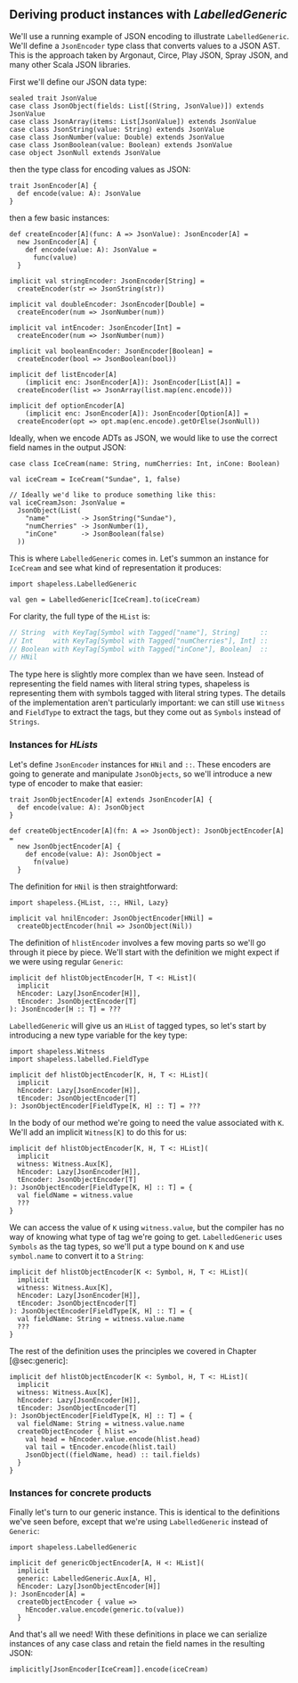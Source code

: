 ## Deriving product instances with *LabelledGeneric*

We'll use a running example of JSON encoding
to illustrate `LabelledGeneric`.
We'll define a `JsonEncoder` type class
that converts values to a JSON AST.
This is the approach taken by
Argonaut, Circe, Play JSON, Spray JSON,
and many other Scala JSON libraries.

First we'll define our JSON data type:

```tut:book:silent
sealed trait JsonValue
case class JsonObject(fields: List[(String, JsonValue)]) extends JsonValue
case class JsonArray(items: List[JsonValue]) extends JsonValue
case class JsonString(value: String) extends JsonValue
case class JsonNumber(value: Double) extends JsonValue
case class JsonBoolean(value: Boolean) extends JsonValue
case object JsonNull extends JsonValue
```

then the type class for encoding values as JSON:

```tut:book:silent
trait JsonEncoder[A] {
  def encode(value: A): JsonValue
}
```

then a few basic instances:

```tut:book:silent
def createEncoder[A](func: A => JsonValue): JsonEncoder[A] =
  new JsonEncoder[A] {
    def encode(value: A): JsonValue =
      func(value)
  }

implicit val stringEncoder: JsonEncoder[String] =
  createEncoder(str => JsonString(str))

implicit val doubleEncoder: JsonEncoder[Double] =
  createEncoder(num => JsonNumber(num))

implicit val intEncoder: JsonEncoder[Int] =
  createEncoder(num => JsonNumber(num))

implicit val booleanEncoder: JsonEncoder[Boolean] =
  createEncoder(bool => JsonBoolean(bool))

implicit def listEncoder[A]
    (implicit enc: JsonEncoder[A]): JsonEncoder[List[A]] =
  createEncoder(list => JsonArray(list.map(enc.encode)))

implicit def optionEncoder[A]
    (implicit enc: JsonEncoder[A]): JsonEncoder[Option[A]] =
  createEncoder(opt => opt.map(enc.encode).getOrElse(JsonNull))
```

Ideally, when we encode ADTs as JSON,
we would like to use the correct field names in the output JSON:

```tut:book:silent
case class IceCream(name: String, numCherries: Int, inCone: Boolean)

val iceCream = IceCream("Sundae", 1, false)

// Ideally we'd like to produce something like this:
val iceCreamJson: JsonValue =
  JsonObject(List(
    "name"        -> JsonString("Sundae"),
    "numCherries" -> JsonNumber(1),
    "inCone"      -> JsonBoolean(false)
  ))
```

This is where `LabelledGeneric` comes in.
Let's summon an instance for `IceCream`
and see what kind of representation it produces:

```tut:book:silent
import shapeless.LabelledGeneric
```

```tut:book
val gen = LabelledGeneric[IceCream].to(iceCream)
```

For clarity, the full type of the `HList` is:

```scala
// String  with KeyTag[Symbol with Tagged["name"], String]     ::
// Int     with KeyTag[Symbol with Tagged["numCherries"], Int] ::
// Boolean with KeyTag[Symbol with Tagged["inCone"], Boolean]  ::
// HNil
```

The type here is slightly more complex than we have seen.
Instead of representing the field names with literal string types,
shapeless is representing them with symbols tagged with literal string types.
The details of the implementation aren't particularly important:
we can still use `Witness` and `FieldType` to extract the tags,
but they come out as `Symbols` instead of `Strings`.

### Instances for *HLists*

Let's define `JsonEncoder` instances for `HNil` and `::`.
These encoders are going to generate and manipulate `JsonObjects`,
so we'll introduce a new type of encoder to make that easier:

```tut:book:silent
trait JsonObjectEncoder[A] extends JsonEncoder[A] {
  def encode(value: A): JsonObject
}

def createObjectEncoder[A](fn: A => JsonObject): JsonObjectEncoder[A] =
  new JsonObjectEncoder[A] {
    def encode(value: A): JsonObject =
      fn(value)
  }
```

The definition for `HNil` is then straightforward:

```tut:book:silent
import shapeless.{HList, ::, HNil, Lazy}

implicit val hnilEncoder: JsonObjectEncoder[HNil] =
  createObjectEncoder(hnil => JsonObject(Nil))
```

The definition of `hlistEncoder` involves a few moving parts
so we'll go through it piece by piece.
We'll start with the definition we might expect
if we were using regular `Generic`:

```tut:book:silent
implicit def hlistObjectEncoder[H, T <: HList](
  implicit
  hEncoder: Lazy[JsonEncoder[H]],
  tEncoder: JsonObjectEncoder[T]
): JsonEncoder[H :: T] = ???
```

`LabelledGeneric` will give us an `HList` of tagged types,
so let's start by introducing a new type variable for the key type:

```tut:book:silent
import shapeless.Witness
import shapeless.labelled.FieldType

implicit def hlistObjectEncoder[K, H, T <: HList](
  implicit
  hEncoder: Lazy[JsonEncoder[H]],
  tEncoder: JsonObjectEncoder[T]
): JsonObjectEncoder[FieldType[K, H] :: T] = ???
```

In the body of our method
we're going to need the value associated with `K`.
We'll add an implicit `Witness[K]` to do this for us:

```tut:book:silent
implicit def hlistObjectEncoder[K, H, T <: HList](
  implicit
  witness: Witness.Aux[K],
  hEncoder: Lazy[JsonEncoder[H]],
  tEncoder: JsonObjectEncoder[T]
): JsonObjectEncoder[FieldType[K, H] :: T] = {
  val fieldName = witness.value
  ???
}
```

We can access the value of `K` using `witness.value`,
but the compiler has no way of knowing
what type of tag we're going to get.
`LabelledGeneric` uses `Symbols` as the tag types,
so we'll put a type bound on `K`
and use `symbol.name` to convert it to a `String`:

```tut:book:silent
implicit def hlistObjectEncoder[K <: Symbol, H, T <: HList](
  implicit
  witness: Witness.Aux[K],
  hEncoder: Lazy[JsonEncoder[H]],
  tEncoder: JsonObjectEncoder[T]
): JsonObjectEncoder[FieldType[K, H] :: T] = {
  val fieldName: String = witness.value.name
  ???
}
```

The rest of the definition uses
the principles we covered in Chapter [@sec:generic]:

```tut:book:silent
implicit def hlistObjectEncoder[K <: Symbol, H, T <: HList](
  implicit
  witness: Witness.Aux[K],
  hEncoder: Lazy[JsonEncoder[H]],
  tEncoder: JsonObjectEncoder[T]
): JsonObjectEncoder[FieldType[K, H] :: T] = {
  val fieldName: String = witness.value.name
  createObjectEncoder { hlist =>
    val head = hEncoder.value.encode(hlist.head)
    val tail = tEncoder.encode(hlist.tail)
    JsonObject((fieldName, head) :: tail.fields)
  }
}

```

### Instances for concrete products

Finally let's turn to our generic instance.
This is identical to the definitions we've seen before,
except that we're using `LabelledGeneric` instead of `Generic`:

```tut:book:silent
import shapeless.LabelledGeneric

implicit def genericObjectEncoder[A, H <: HList](
  implicit
  generic: LabelledGeneric.Aux[A, H],
  hEncoder: Lazy[JsonObjectEncoder[H]]
): JsonEncoder[A] =
  createObjectEncoder { value =>
    hEncoder.value.encode(generic.to(value))
  }
```

And that's all we need!
With these definitions in place
we can serialize instances of any case class
and retain the field names in the resulting JSON:

```tut:book
implicitly[JsonEncoder[IceCream]].encode(iceCream)
```
